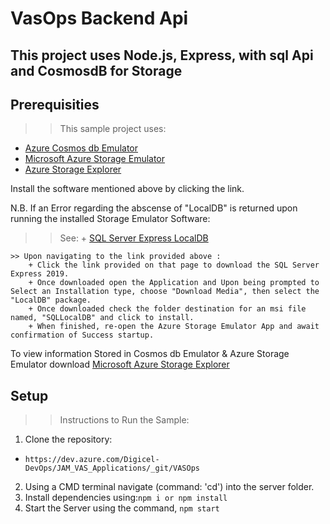 # VasOps Backend Api

 ## This project uses Node.js, Express, with sql Api and CosmosdB for Storage
 
 ## Prerequisities 
>> This sample project uses:
+ [Azure Cosmos db Emulator ](https://docs.microsoft.com/en-us/azure/cosmos-db/local-emulator?tabs=cli%2Cssl-netstd21)
+ [Microsoft Azure Storage Emulator](https://docs.microsoft.com/en-us/azure/storage/common/storage-use-emulator)
+ [Azure Storage Explorer](https://azure.microsoft.com/en-us/features/storage-explorer/)

Install the software mentioned above by clicking the link.

N.B. If an Error regarding the abscense of "LocalDB" is returned upon running the installed Storage Emulator Software:

   >> See:
    + [SQL Server Express LocalDB](https://docs.microsoft.com/en-us/sql/database-engine/configure-windows/sql-server-express-localdb?view=sql-server-ver15)

    >> Upon navigating to the link provided above :
        + Click the link provided on that page to download the SQL Server Express 2019.
        + Once downloaded open the Application and Upon being prompted to Select an Installation type, choose "Download Media", then select the "LocalDB" package.
        + Once downloaded check the folder destination for an msi file named, "SQLLocalDB" and click to install.
        + When finished, re-open the Azure Storage Emulator App and await confirmation of Success startup. 

        

To view information Stored in Cosmos db Emulator & Azure Storage Emulator download [Microsoft Azure Storage Explorer](https://azure.microsoft.com/en-us/features/storage-explorer/)


 ## Setup
>> Instructions to Run the Sample:
 1) Clone the repository:
 - `https://dev.azure.com/Digicel-DevOps/JAM_VAS_Applications/_git/VASOps`
 2) Using a CMD terminal navigate (command: 'cd') into the server folder.
 3) Install dependencies using:`npm i or npm install`
 4) Start the Server using the command, `npm start`
 
 
